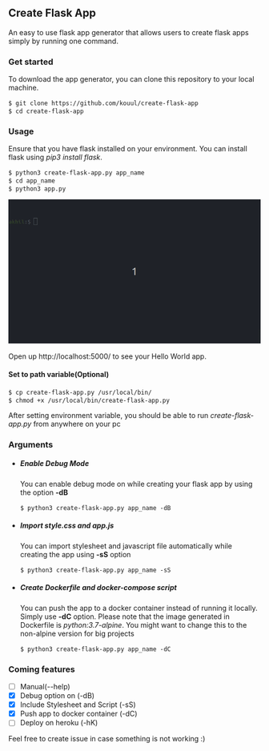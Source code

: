 ## Create Flask App
An easy to use flask app generator that allows users to create flask apps simply by running one command.

### Get started
To download the app generator, you can clone this repository to your local machine.
```
$ git clone https://github.com/kouul/create-flask-app
$ cd create-flask-app
```

### Usage
Ensure that you have flask installed on your environment. You can install flask using _pip3 install flask_.
```
$ python3 create-flask-app.py app_name
$ cd app_name
$ python3 app.py
```
![](./demo/create-flask-app.gif)

Open up http://localhost:5000/ to see your Hello World app.

#### Set to path variable(Optional)
```
$ cp create-flask-app.py /usr/local/bin/
$ chmod +x /usr/local/bin/create-flask-app.py
```
After setting environment variable, you should be able to run _create-flask-app.py_ from anywhere on your pc

### Arguments
- ##### Enable Debug Mode
    You can enable debug mode on while creating your flask app by using the option **-dB**
    ```
    $ python3 create-flask-app.py app_name -dB
    ```

- ##### Import style.css and app.js
    You can import stylesheet and javascript file automatically while creating the app using **-sS** option
    ```
    $ python3 create-flask-app.py app_name -sS
    ```

- ##### Create Dockerfile and docker-compose script
    You can push the app to a docker container instead of running it locally. Simply use **-dC** option. Please note that the image generated in Dockerfile is *python:3.7-alpine*. You might want to change this to the non-alpine version for big projects
    ```
    $ python3 create-flask-app.py app_name -dC
    ```


### Coming features
- [ ] Manual(--help)
- [x] Debug option on (-dB)
- [x] Include Stylesheet and Script (-sS)
- [x] Push app to docker container (-dC)
- [ ] Deploy on heroku (-hK)

Feel free to create issue in case something is not working :)